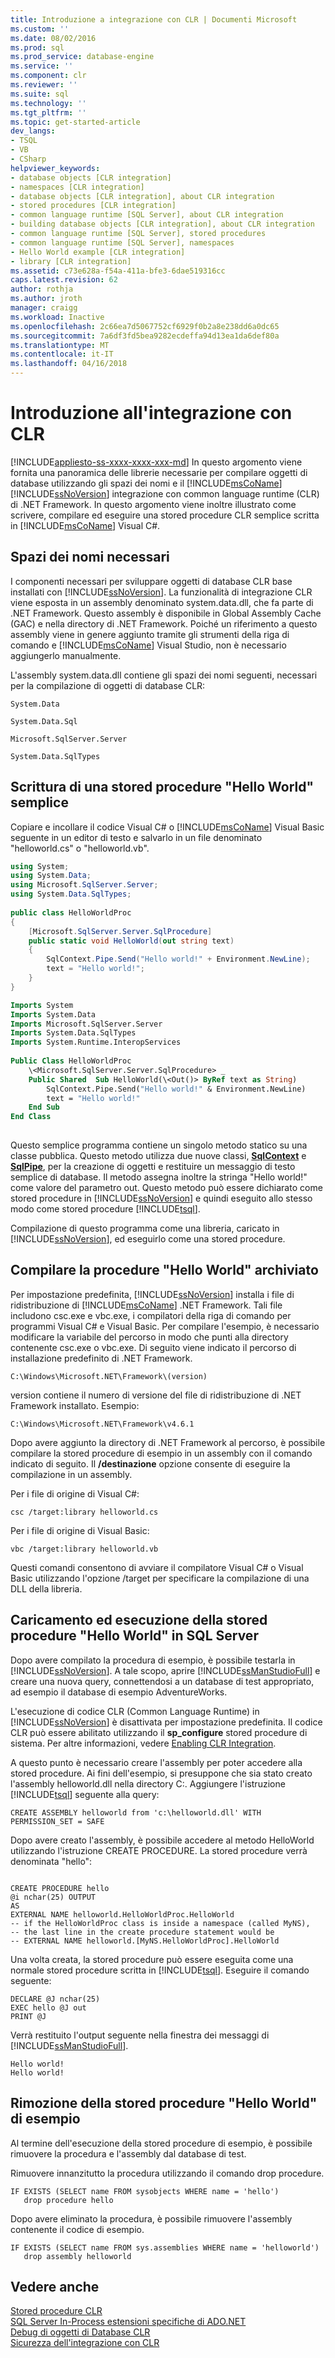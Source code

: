 ```yaml
---
title: Introduzione a integrazione con CLR | Documenti Microsoft
ms.custom: ''
ms.date: 08/02/2016
ms.prod: sql
ms.prod_service: database-engine
ms.service: ''
ms.component: clr
ms.reviewer: ''
ms.suite: sql
ms.technology: ''
ms.tgt_pltfrm: ''
ms.topic: get-started-article
dev_langs:
- TSQL
- VB
- CSharp
helpviewer_keywords:
- database objects [CLR integration]
- namespaces [CLR integration]
- database objects [CLR integration], about CLR integration
- stored procedures [CLR integration]
- common language runtime [SQL Server], about CLR integration
- building database objects [CLR integration], about CLR integration
- common language runtime [SQL Server], stored procedures
- common language runtime [SQL Server], namespaces
- Hello World example [CLR integration]
- library [CLR integration]
ms.assetid: c73e628a-f54a-411a-bfe3-6dae519316cc
caps.latest.revision: 62
author: rothja
ms.author: jroth
manager: craigg
ms.workload: Inactive
ms.openlocfilehash: 2c66ea7d5067752cf6929f0b2a8e238dd6a0dc65
ms.sourcegitcommit: 7a6df3fd5bea9282ecdeffa94d13ea1da6def80a
ms.translationtype: MT
ms.contentlocale: it-IT
ms.lasthandoff: 04/16/2018
---
```

# <a name="getting-started-with-clr-integration"></a>Introduzione all'integrazione con CLR
[!INCLUDE[appliesto-ss-xxxx-xxxx-xxx-md](../../../includes/appliesto-ss-xxxx-xxxx-xxx-md.md)]
  In questo argomento viene fornita una panoramica delle librerie necessarie per compilare oggetti di database utilizzando gli spazi dei nomi e il [!INCLUDE[msCoName](../../../includes/msconame-md.md)] [!INCLUDE[ssNoVersion](../../../includes/ssnoversion-md.md)] integrazione con common language runtime (CLR) di .NET Framework. In questo argomento viene inoltre illustrato come scrivere, compilare ed eseguire una stored procedure CLR semplice scritta in [!INCLUDE[msCoName](../../../includes/msconame-md.md)] Visual C#.  
  
## <a name="required-namespaces"></a>Spazi dei nomi necessari  
 I componenti necessari per sviluppare oggetti di database CLR base installati con [!INCLUDE[ssNoVersion](../../../includes/ssnoversion-md.md)]. La funzionalità di integrazione CLR viene esposta in un assembly denominato system.data.dll, che fa parte di .NET Framework. Questo assembly è disponibile in Global Assembly Cache (GAC) e nella directory di .NET Framework. Poiché un riferimento a questo assembly viene in genere aggiunto tramite gli strumenti della riga di comando e [!INCLUDE[msCoName](../../../includes/msconame-md.md)] Visual Studio, non è necessario aggiungerlo manualmente.  
  
 L'assembly system.data.dll contiene gli spazi dei nomi seguenti, necessari per la compilazione di oggetti di database CLR:  
  
 `System.Data`  
  
 `System.Data.Sql`  
  
 `Microsoft.SqlServer.Server`  
  
 `System.Data.SqlTypes`  
  
## <a name="writing-a-simple-hello-world-stored-procedure"></a>Scrittura di una stored procedure "Hello World" semplice  
 Copiare e incollare il codice Visual C# o [!INCLUDE[msCoName](../../../includes/msconame-md.md)] Visual Basic seguente in un editor di testo e salvarlo in un file denominato "helloworld.cs" o "helloworld.vb".  
  
```csharp  
using System;  
using System.Data;  
using Microsoft.SqlServer.Server;  
using System.Data.SqlTypes;  
  
public class HelloWorldProc  
{  
    [Microsoft.SqlServer.Server.SqlProcedure]  
    public static void HelloWorld(out string text)  
    {  
        SqlContext.Pipe.Send("Hello world!" + Environment.NewLine);  
        text = "Hello world!";  
    }  
}  
```  
  
```vb  
Imports System  
Imports System.Data  
Imports Microsoft.SqlServer.Server  
Imports System.Data.SqlTypes  
Imports System.Runtime.InteropServices  
  
Public Class HelloWorldProc  
    \<Microsoft.SqlServer.Server.SqlProcedure> _   
    Public Shared  Sub HelloWorld(\<Out()> ByRef text as String)  
        SqlContext.Pipe.Send("Hello world!" & Environment.NewLine)  
        text = "Hello world!"  
    End Sub  
End Class  
  
```  
  
 Questo semplice programma contiene un singolo metodo statico su una classe pubblica. Questo metodo utilizza due nuove classi, **[SqlContext](https://msdn.microsoft.com/library/microsoft.sqlserver.server.sqlcontext.aspx)** e **[SqlPipe](https://msdn.microsoft.com/library/microsoft.sqlserver.server.sqlpipe.aspx)**, per la creazione di oggetti e restituire un messaggio di testo semplice di database. Il metodo assegna inoltre la stringa "Hello world!" come valore del parametro out. Questo metodo può essere dichiarato come stored procedure in [!INCLUDE[ssNoVersion](../../../includes/ssnoversion-md.md)] e quindi eseguito allo stesso modo come stored procedure [!INCLUDE[tsql](../../../includes/tsql-md.md)].  
  
 Compilazione di questo programma come una libreria, caricato in [!INCLUDE[ssNoVersion](../../../includes/ssnoversion-md.md)], ed eseguirlo come una stored procedure.  
  
## <a name="compile-the-hello-world-stored-procedure"></a>Compilare la procedure "Hello World" archiviato  
 Per impostazione predefinita, [!INCLUDE[ssNoVersion](../../../includes/ssnoversion-md.md)] installa i file di ridistribuzione di [!INCLUDE[msCoName](../../../includes/msconame-md.md)] .NET Framework. Tali file includono csc.exe e vbc.exe, i compilatori della riga di comando per programmi Visual C# e Visual Basic. Per compilare l'esempio, è necessario modificare la variabile del percorso in modo che punti alla directory contenente csc.exe o vbc.exe. Di seguito viene indicato il percorso di installazione predefinito di .NET Framework.  
  
```  
C:\Windows\Microsoft.NET\Framework\(version)  
```  
  
 version contiene il numero di versione del file di ridistribuzione di .NET Framework installato. Esempio:  
  
```  
C:\Windows\Microsoft.NET\Framework\v4.6.1  
```  
  
 Dopo avere aggiunto la directory di .NET Framework al percorso, è possibile compilare la stored procedure di esempio in un assembly con il comando indicato di seguito. Il **/destinazione** opzione consente di eseguire la compilazione in un assembly.  
  
 Per i file di origine di Visual C#:  
  
```  
csc /target:library helloworld.cs   
```  
  
 Per i file di origine di Visual Basic:  
  
```  
vbc /target:library helloworld.vb  
```  
  
 Questi comandi consentono di avviare il compilatore Visual C# o Visual Basic utilizzando l'opzione /target per specificare la compilazione di una DLL della libreria.  
  
## <a name="loading-and-running-the-hello-world-stored-procedure-in-sql-server"></a>Caricamento ed esecuzione della stored procedure "Hello World" in SQL Server  
 Dopo avere compilato la procedura di esempio, è possibile testarla in [!INCLUDE[ssNoVersion](../../../includes/ssnoversion-md.md)]. A tale scopo, aprire [!INCLUDE[ssManStudioFull](../../../includes/ssmanstudiofull-md.md)] e creare una nuova query, connettendosi a un database di test appropriato, ad esempio il database di esempio AdventureWorks.  
  
 L'esecuzione di codice CLR (Common Language Runtime) in [!INCLUDE[ssNoVersion](../../../includes/ssnoversion-md.md)] è disattivata per impostazione predefinita. Il codice CLR può essere abilitato utilizzando il **sp_configure** stored procedure di sistema. Per altre informazioni, vedere [Enabling CLR Integration](../../../relational-databases/clr-integration/clr-integration-enabling.md).  
  
 A questo punto è necessario creare l'assembly per poter accedere alla stored procedure. Ai fini dell'esempio, si presuppone che sia stato creato l'assembly helloworld.dll nella directory C:\. Aggiungere l'istruzione [!INCLUDE[tsql](../../../includes/tsql-md.md)] seguente alla query:  
  
```  
CREATE ASSEMBLY helloworld from 'c:\helloworld.dll' WITH PERMISSION_SET = SAFE  
```  
  
 Dopo avere creato l'assembly, è possibile accedere al metodo HelloWorld utilizzando l'istruzione CREATE PROCEDURE. La stored procedure verrà denominata "hello":  
  
```  
  
CREATE PROCEDURE hello  
@i nchar(25) OUTPUT  
AS  
EXTERNAL NAME helloworld.HelloWorldProc.HelloWorld  
-- if the HelloWorldProc class is inside a namespace (called MyNS),  
-- the last line in the create procedure statement would be  
-- EXTERNAL NAME helloworld.[MyNS.HelloWorldProc].HelloWorld  
```  
  
 Una volta creata, la stored procedure può essere eseguita come una normale stored procedure scritta in [!INCLUDE[tsql](../../../includes/tsql-md.md)]. Eseguire il comando seguente:  
  
```  
DECLARE @J nchar(25)  
EXEC hello @J out  
PRINT @J  
```  
  
 Verrà restituito l'output seguente nella finestra dei messaggi di [!INCLUDE[ssManStudioFull](../../../includes/ssmanstudiofull-md.md)].  
  
```  
Hello world!  
Hello world!  
```  
  
## <a name="removing-the-hello-world-stored-procedure-sample"></a>Rimozione della stored procedure "Hello World" di esempio  
 Al termine dell'esecuzione della stored procedure di esempio, è possibile rimuovere la procedura e l'assembly dal database di test.  
  
 Rimuovere innanzitutto la procedura utilizzando il comando drop procedure.  
  
```  
IF EXISTS (SELECT name FROM sysobjects WHERE name = 'hello')  
   drop procedure hello  
```  
  
 Dopo avere eliminato la procedura, è possibile rimuovere l'assembly contenente il codice di esempio.  
  
```  
IF EXISTS (SELECT name FROM sys.assemblies WHERE name = 'helloworld')  
   drop assembly helloworld  
```  
  
## <a name="see-also"></a>Vedere anche  
 [Stored procedure CLR](http://msdn.microsoft.com/library/bbdd51b2-a9b4-4916-ba6f-7957ac6c3f33)   
 [SQL Server In-Process estensioni specifiche di ADO.NET](../../../relational-databases/clr-integration-data-access-in-process-ado-net/sql-server-in-process-specific-extensions-to-ado-net.md)   
 [Debug di oggetti di Database CLR](../../../relational-databases/clr-integration/debugging-clr-database-objects.md)   
 [Sicurezza dell'integrazione con CLR](../../../relational-databases/clr-integration/security/clr-integration-security.md)  
  
  
